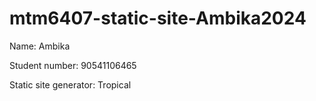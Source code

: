 # mtm6407-static-site-Ambika2024

Name: Ambika

Student number: 90541106465

Static site generator: Tropical

